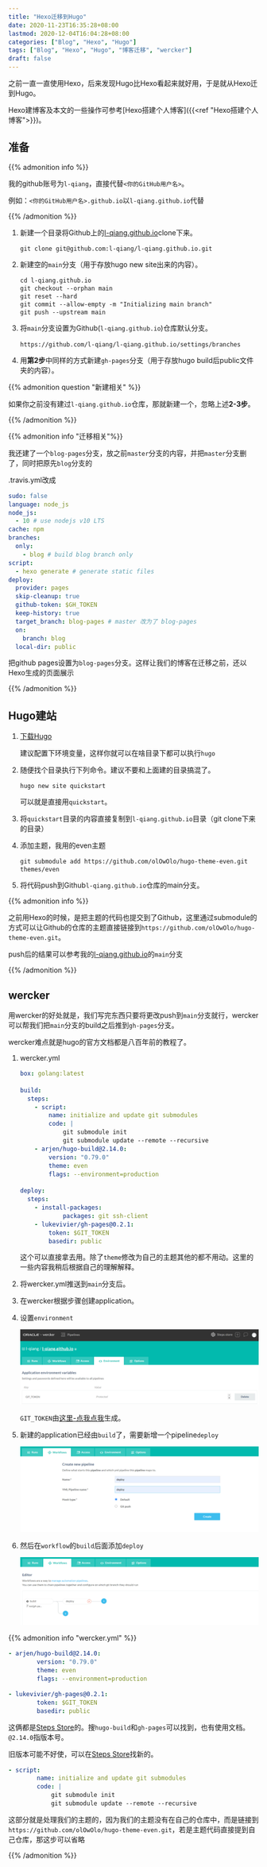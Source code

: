 ```yaml
---
title: "Hexo迁移到Hugo"
date: 2020-11-23T16:35:28+08:00
lastmod: 2020-12-04T16:04:28+08:00
categories: ["Blog", "Hexo", "Hugo"]
tags: ["Blog", "Hexo", "Hugo", "博客迁移", "wercker"]
draft: false
---
```


之前一直一直使用Hexo，后来发现Hugo比Hexo看起来就好用，于是就从Hexo迁到Hugo。

Hexo建博客及本文的一些操作可参考[Hexo搭建个人博客]({{<ref "Hexo搭建个人博客">}})。

<!--more-->

## 准备

{{% admonition info %}}

我的github账号为`l-qiang`，直接代替`<你的GitHub用户名>`。

例如：`<你的GitHub用户名>.github.io`以`l-qiang.github.io`代替

{{% /admonition %}}

1. 新建一个目录将Github上的[l-qiang.github.io](https://github.com/l-qiang/l-qiang.github.io)clone下来。

   ```shell
   git clone git@github.com:l-qiang/l-qiang.github.io.git
   ```

2. 新建空的`main`分支（用于存放hugo new site出来的内容）。

   ```shell
   cd l-qiang.github.io
   git checkout --orphan main
   git reset --hard
   git commit --allow-empty -m "Initializing main branch"
   git push --upstream main
   ```

3. 将`main`分支设置为Github(`l-qiang.github.io`)仓库默认分支。

   `https://github.com/l-qiang/l-qiang.github.io/settings/branches`

4. 用**第2步**中同样的方式新建`gh-pages`分支（用于存放hugo build后public文件夹的内容）。

{{% admonition question "新建相关" %}}

如果你之前没有建过`l-qiang.github.io`仓库，那就新建一个，忽略上述**2-3步**。

{{% /admonition  %}}

{{% admonition info "迁移相关"%}}

我还建了一个`blog-pages`分支，放之前`master`分支的内容，并把`master`分支删了，同时把原先`blog`分支的

.travis.yml改成

```yaml
sudo: false
language: node_js
node_js:
  - 10 # use nodejs v10 LTS
cache: npm
branches:
  only:
    - blog # build blog branch only
script:
  - hexo generate # generate static files
deploy:
  provider: pages
  skip-cleanup: true
  github-token: $GH_TOKEN
  keep-history: true
  target_branch: blog-pages # master 改为了 blog-pages
  on:
    branch: blog
  local-dir: public
```

把github pages设置为`blog-pages`分支。这样让我们的博客在迁移之前，还以Hexo生成的页面展示

{{% /admonition %}}

## Hugo建站

1. [下载Hugo](https://github.com/gohugoio/hugo/releases)

   建议配置下环境变量，这样你就可以在啥目录下都可以执行`hugo`

2. 随便找个目录执行下列命令。建议不要和上面建的目录搞混了。

   ```shell
   hugo new site quickstart
   ```

   可以就是直接用`quickstart`。
   
3. 将`quickstart`目录的内容直接复制到`l-qiang.github.io`目录（git clone下来的目录）

4. 添加主题，我用的even主题

   ```shell
   git submodule add https://github.com/olOwOlo/hugo-theme-even.git themes/even
   ```

5. 将代码push到Github`l-qiang.github.io`仓库的main分支。

{{% admonition info %}}

之前用Hexo的时候，是把主题的代码也提交到了Github，这里通过submodule的方式可以让Github的仓库的主题直接链接到`https://github.com/olOwOlo/hugo-theme-even.git`。

push后的结果可以参考我的[l-qiang.github.io](https://github.com/l-qiang/l-qiang.github.io)的`main`分支

{{% /admonition %}}

## wercker

用wercker的好处就是，我们写完东西只要将更改push到`main`分支就行，wercker可以帮我们把`main`分支的build之后推到`gh-pages`分支。

wercker难点就是hugo的官方文档都是八百年前的教程了。

1. wercker.yml

   ```yaml
   box: golang:latest
   
   build:
     steps:
       - script:
           name: initialize and update git submodules
           code: |
               git submodule init
               git submodule update --remote --recursive
       - arjen/hugo-build@2.14.0:
           version: "0.79.0"
           theme: even
           flags: --environment=production
   
   deploy:
     steps:
       - install-packages:
               packages: git ssh-client
       - lukevivier/gh-pages@0.2.1:
           token: $GIT_TOKEN
           basedir: public
   ```

   这个可以直接拿去用。除了`theme`修改为自己的主题其他的都不用动。这里的一些内容我稍后根据自己的理解解释。

2. 将wercker.yml推送到`main`分支后。

3. 在wercker根据步骤创建application。

4. 设置`environment`

   ![这是一张图片](/image/Hexo迁移到Hugo/1.png)

   `GIT_TOKEN`由[这里-点我点我](https://github.com/settings/tokens)生成。

5. 新建的application已经由`build`了，需要新增一个pipeline`deploy`

   ![这是一张图片](/image/Hexo迁移到Hugo/2.png)

6. 然后在`workflow`的`build`后面添加`deploy`

   ![这是一张图片](/image/Hexo迁移到Hugo/3.png)

{{% admonition info "wercker.yml" %}}

```yaml
- arjen/hugo-build@2.14.0:
        version: "0.79.0"
        theme: even
        flags: --environment=production
```

```yaml
- lukevivier/gh-pages@0.2.1:
        token: $GIT_TOKEN
        basedir: public
```

这俩都是[Steps Store](https://app.wercker.com/steps)的。搜`hugo-build`和`gh-pages`可以找到，也有使用文档。`@2.14.0`指版本号。

旧版本可能不好使，可以在[Steps Store](https://app.wercker.com/steps)找新的。

```yaml
- script:
        name: initialize and update git submodules
        code: |
            git submodule init
            git submodule update --remote --recursive
```

这部分就是处理我们的主题的，因为我们的主题没有在自己的仓库中，而是链接到`https://github.com/olOwOlo/hugo-theme-even.git`，若是主题代码直接提到自己仓库，那这步可以省略

{{% /admonition %}}


